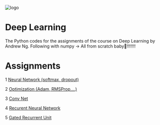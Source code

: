 ![logo](https://user-images.githubusercontent.com/75822824/118496991-451a2d00-b742-11eb-8d8b-fd6c7e0dad81.jpg)

# Deep Learning

The Python codes for the assignments of the course on Deep Learning by Andrew Ng. Following with numpy -> All from scratch baby🤟!!!!!!!

# Assignments

1 [Neural Network (softmax, dropout)](https://github.com/Devanshu-singh-VR/Deep-Learning-Python/tree/main/Deep%20Learning/Softmax%20NN)

2 [Optimization (Adam, RMSProp....)](https://github.com/Devanshu-singh-VR/Deep-Learning-Python/tree/main/Deep%20Learning/Optimization%20Algo)

3 [Conv Net](https://github.com/Devanshu-singh-VR/Deep-Learning-Python/tree/main/Deep%20Learning/ConvNet)

4 [Recurent Neural Network](https://github.com/Devanshu-singh-VR/Deep-Learning-Python/tree/main/Deep%20Learning/RNN)

5 [Gated Recurrent Unit](https://github.com/Devanshu-singh-VR/Deep-Learning-Python/tree/main/Deep%20Learning/GRU)
